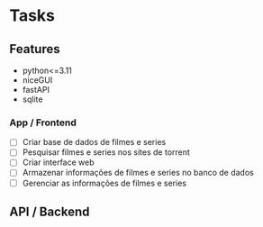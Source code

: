 # Tasks

## Features

- python<=3.11
- niceGUI
- fastAPI
- sqlite

### App / Frontend

- [ ] Criar base de dados de filmes e series
- [ ] Pesquisar filmes e series nos sites de torrent
- [ ] Criar interface web
- [ ] Armazenar informações de filmes e series no banco de dados
- [ ] Gerenciar as informações de filmes e series

## API / Backend
